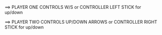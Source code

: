 ==> PLAYER ONE CONTROLS
W/S or CONTROLLER LEFT STICK for up/down

==> PLAYER TWO CONTROLS
UP/DOWN ARROWS or CONTROLLER RIGHT STICK for up/down